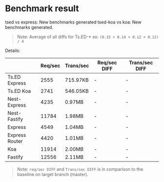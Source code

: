 # Benchmark result

tsed vs express: New benchmarks generated
tsed-koa vs koa: New benchmarks generated.

> Note: 
> Average of all diffs for Ts.ED-* so: `(0.15 + 0.14 + 0.12 + 0.12) / 4`

Details:

|                | Req/sec | Trans/sec | Req/sec DIFF | Trans/sec DIFF |
| -------------- | ------- | --------- | ------------ | -------------- |
| Ts.ED Express  | 2555    | 715.97KB  | -            | -              |
| Ts.ED Koa      | 2741    | 546.05KB  | -            | -              |
| Nest-Express   | 4235    | 0.97MB    | -            | -              |
| Nest-Fastify   | 11784   | 1.98MB    | -            | -              |
| Express        | 4549    | 1.04MB    | -            | -              |
| Express Router | 4420    | 1.01MB    | -            | -              |
| Koa            | 11914   | 2.00MB    | -            | -              |
| Fastify        | 12556   | 2.11MB    | -            | -              |

> Note:
> `req/sec DIFF` and `Trans/sec DIFF` is in comparison to the baseline on target branch (master).